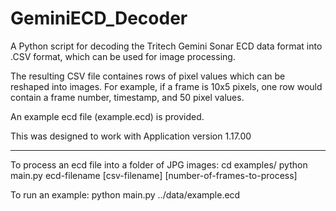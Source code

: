 # GeminiECD_Decoder
A Python script for decoding the Tritech Gemini Sonar ECD data format into .CSV format, which can be used for image processing. 

The resulting CSV file containes rows of pixel values which can be reshaped into images. For example, if a frame is 10x5 pixels, one row would contain a frame number, timestamp, and 50 pixel values.

An example ecd file (example.ecd) is provided. 

This was designed to work with Application version 1.17.00

---------------------------------------------------------------------------------

To process an ecd file into a folder of JPG images:
	cd examples/
	python main.py ecd-filename [csv-filename] [number-of-frames-to-process]

To run an example:
	python main.py ../data/example.ecd






